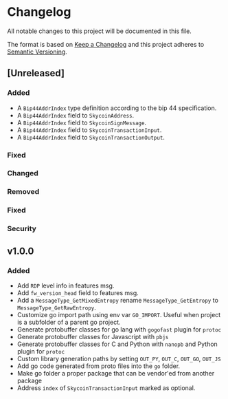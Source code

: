 # Changelog
All notable changes to this project will be documented in this file.

The format is based on [Keep a Changelog](http://keepachangelog.com/en/1.0.0/)
and this project adheres to [Semantic Versioning](http://semver.org/spec/v2.0.0.html).

## [Unreleased]

### Added
- A `Bip44AddrIndex` type definition according to the bip 44 specification.
- A `Bip44AddrIndex` field to `SkycoinAddress`.
- A `Bip44AddrIndex` field to `SkycoinSignMessage`.
- A `Bip44AddrIndex` field to `SkycoinTransactionInput`.
- A `Bip44AddrIndex` field to `SkycoinTransactionOutput`.

### Fixed

### Changed

### Removed

### Fixed

### Security

## v1.0.0

### Added

- Add `RDP` level info in features msg.
- Add `fw_version_head` field to features msg.
- Add a `MessageType_GetMixedEntropy` rename `MessageType_GetEntropy` to `MessageType_GetRawEntropy`.
- Customize go import path using env var `GO_IMPORT`. Useful when project is a subfolder of a parent go project.
- Generate protobuffer classes for go lang with `gogofast` plugin for `protoc`
- Generate protobuffer classes for Javascript with `pbjs`
- Generate protobuffer classes for C and Python with `nanopb` and Python plugin for `protoc`
- Custom library generation paths by setting `OUT_PY`, `OUT_C`, `OUT_GO`, `OUT_JS`
- Add go code generated from proto files into the `go` folder.
- Make go folder a proper package that can be vendor'ed from another package
- Address `index` of `SkycoinTransactionInput` marked as optional.
